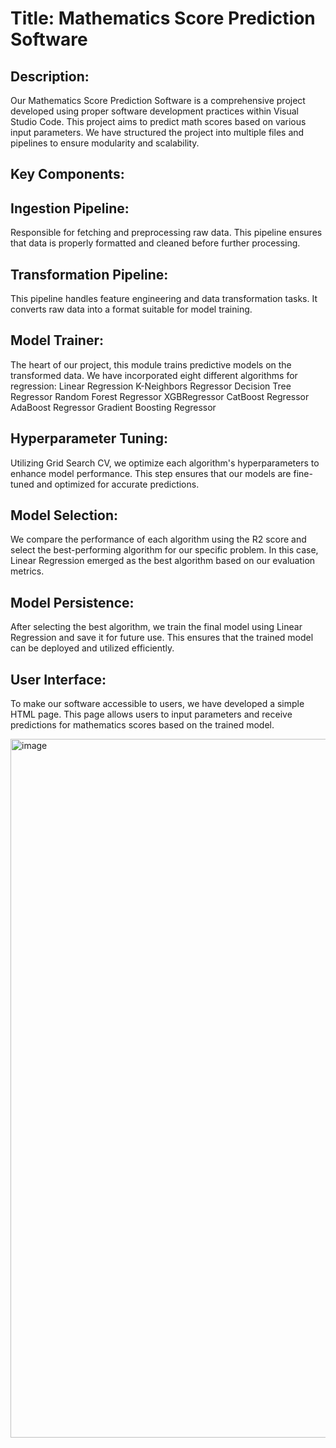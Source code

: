 

# Title: Mathematics Score Prediction Software

## Description:
Our Mathematics Score Prediction Software is a comprehensive project developed using proper software development practices within Visual Studio Code. This project aims to predict math scores based on various input parameters. We have structured the project into multiple files and pipelines to ensure modularity and scalability.

## Key Components:

## Ingestion Pipeline: 
Responsible for fetching and preprocessing raw data. This pipeline ensures that data is properly formatted and cleaned before further processing.
## Transformation Pipeline: 
This pipeline handles feature engineering and data transformation tasks. It converts raw data into a format suitable for model training.
## Model Trainer: 
The heart of our project, this module trains predictive models on the transformed data. We have incorporated eight different algorithms for regression:
Linear Regression
K-Neighbors Regressor
Decision Tree Regressor
Random Forest Regressor
XGBRegressor
CatBoost Regressor
AdaBoost Regressor
Gradient Boosting Regressor
## Hyperparameter Tuning: 
Utilizing Grid Search CV, we optimize each algorithm's hyperparameters to enhance model performance. This step ensures that our models are fine-tuned and optimized for accurate predictions.
## Model Selection: 
We compare the performance of each algorithm using the R2 score and select the best-performing algorithm for our specific problem. In this case, Linear Regression emerged as the best algorithm based on our evaluation metrics.
## Model Persistence: 
After selecting the best algorithm, we train the final model using Linear Regression and save it for future use. This ensures that the trained model can be deployed and utilized efficiently.
## User Interface: 
To make our software accessible to users, we have developed a simple HTML page. This page allows users to input parameters and receive predictions for mathematics scores based on the trained model.

<img width="1118" alt="image" src="https://github.com/nkhthorat/mlproject/assets/50617471/416cb2d9-4b67-4079-8de0-848001acfa48">

